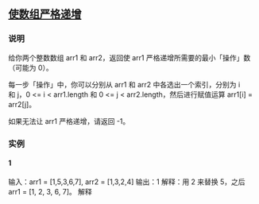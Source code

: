 ## [使数组严格递增](https://leetcode-cn.com/problems/make-array-strictly-increasing/)
### 说明

给你两个整数数组 arr1 和 arr2，返回使 arr1 严格递增所需要的最小「操作」数（可能为 0）。

每一步「操作」中，你可以分别从 arr1 和 arr2 中各选出一个索引，分别为 i 和 j，0 <= i < arr1.length 和 0 <= j < arr2.length，然后进行赋值运算 arr1[i] = arr2[j]。

如果无法让 arr1 严格递增，请返回 -1。

### 实例
#### 1
输入：arr1 = [1,5,3,6,7], arr2 = [1,3,2,4]
输出：1
解释：用 2 来替换 5，之后 arr1 = [1, 2, 3, 6, 7]。                                                                              解释